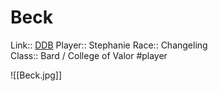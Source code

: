 # Beck

Link:: [DDB](https://www.dndbeyond.com/characters/42040190)
Player:: Stephanie
Race:: Changeling  
Class:: Bard / College of Valor
#player


![[Beck.jpg]]